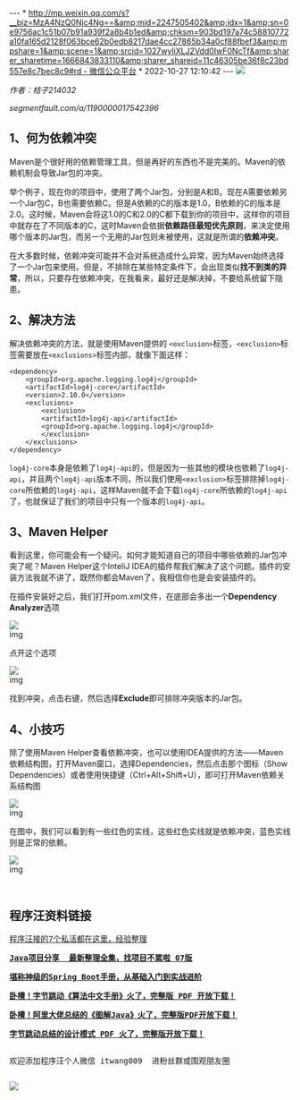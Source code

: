 ---  * [http://mp.weixin.qq.com/s?__biz=MzA4NzQ0Njc4Ng==&amp;mid=2247505402&amp;idx=1&amp;sn=0e9756ac1c51b07b91a939f2a8b4b1ed&amp;chksm=903bd197a74c58810772a10fa165d2128f063bce62b0edb8217dae4cc27865b34a0cf88fbef3&amp;mpshare=1&amp;scene=1&amp;srcid=1027wyliXLJ2Vdd0IwF0NcTf&amp;sharer_sharetime=1666843833110&amp;sharer_shareid=11c46305be36f8c23bd557e8c7bec8c9#rd - 微信公众平台](http://mp.weixin.qq.com/s?__biz=MzA4NzQ0Njc4Ng==&mid=2247505402&idx=1&sn=0e9756ac1c51b07b91a939f2a8b4b1ed&chksm=903bd197a74c58810772a10fa165d2128f063bce62b0edb8217dae4cc27865b34a0cf88fbef3&mpshare=1&scene=1&srcid=1027wyliXLJ2Vdd0IwF0NcTf&sharer_sharetime=1666843833110&sharer_shareid=11c46305be36f8c23bd557e8c7bec8c9#rd)  * 2022-10-27 12:10:42  ---  ![](https://mmbiz.qpic.cn/mmbiz_png/obDoO79MTFEkdft7gpXtPAdSJcnib4DwvctLKMplfcA7ezLGbrQMQRLL5P2BmVcoib7B0Iupp7SAC0S9IV3c9ibPw/640?wx_fmt=png)​

*作者：*桔子214032**

*segmentfault.com/a/1190000017542396*

## 1、何为依赖冲突

Maven是个很好用的依赖管理工具，但是再好的东西也不是完美的。Maven的依赖机制会导致Jar包的冲突。

举个例子，现在你的项目中，使用了两个Jar包，分别是A和B。现在A需要依赖另一个Jar包C，B也需要依赖C。但是A依赖的C的版本是1.0，B依赖的C的版本是2.0。这时候，Maven会将这1.0的C和2.0的C都下载到你的项目中，这样你的项目中就存在了不同版本的C，这时Maven会依据​**依赖路径最短优先原则**​，来决定使用哪个版本的Jar包，而另一个无用的Jar包则未被使用，这就是所谓的​**依赖冲突**​。

在大多数时候，依赖冲突可能并不会对系统造成什么异常，因为Maven始终选择了一个Jar包来使用。但是，不排除在某些特定条件下，会出现类似​**找不到类的异常**​，所以，只要存在依赖冲突，在我看来，最好还是解决掉，不要给系统留下隐患。

## 2、解决方法

解决依赖冲突的方法，就是使用Maven提供的 `<exclusion>`​标签，`<exclusion>`​标签需要放在`<exclusions>`​标签内部，就像下面这样：

```
<dependency>
    <groupId>org.apache.logging.log4j</groupId>
    <artifactId>log4j-core</artifactId>
    <version>2.10.0</version>
    <exclusions>
        <exclusion>
        <artifactId>log4j-api</artifactId>
        <groupId>org.apache.logging.log4j</groupId>
        </exclusion>
    </exclusions>
</dependency>
```

​`log4j-core`​本身是依赖了`log4j-api`​的，但是因为一些其他的模块也依赖了`log4j-api`​，并且两个`log4j-api`​版本不同，所以我们使用`<exclusion>`​标签排除掉`log4j-core`​所依赖的`log4j-api`​，这样Maven就不会下载`log4j-core`​所依赖的`log4j-api`​了，也就保证了我们的项目中只有一个版本的`log4j-api`​。

## 3、Maven Helper

看到这里，你可能会有一个疑问。如何才能知道自己的项目中哪些依赖的Jar包冲突了呢？Maven Helper这个InteliJ IDEA的插件帮我们解决了这个问题。插件的安装方法我就不讲了，既然你都会Maven了，我相信你也是会安装插件的。

在插件安装好之后，我们打开pom.xml文件，在底部会多出一个**Dependency Analyzer**选项

![](https://mmbiz.qpic.cn/mmbiz_png/eQPyBffYbueCdljhr057AiakWmMJaicdxUufiaOGnQpXtXRLEEO1rX9oJZNTSaoOlKvzC6ovTbfXEtkmQp5xwt4rw/640?wx_fmt=png)  
img

点开这个选项

![](https://mmbiz.qpic.cn/mmbiz_png/eQPyBffYbueCdljhr057AiakWmMJaicdxU1roYFz227lLS8qryL94zYPpmWtzRibw8TIWq4TM6vmxVkTDP8PdHribg/640?wx_fmt=png)  
img

找到冲突，点击右键，然后选择**Exclude**即可排除冲突版本的Jar包。

## 4、小技巧

除了使用Maven Helper查看依赖冲突，也可以使用IDEA提供的方法——Maven依赖结构图，打开Maven窗口，选择Dependencies，然后点击那个图标（Show Dependencies）或者使用快捷键（Ctrl+Alt+Shift+U），即可打开Maven依赖关系结构图

![](https://mmbiz.qpic.cn/mmbiz_png/eQPyBffYbueCdljhr057AiakWmMJaicdxUTzjCXELPiaa1iar5ib51iaTx6F8jvIFiaNQjXTmPicA0NicKliaNqLc1d2yqsQ/640?wx_fmt=png)  
img

在图中，我们可以看到有一些红色的实线，这些红色实线就是依赖冲突，蓝色实线则是正常的依赖。

![](https://mmbiz.qpic.cn/mmbiz_png/eQPyBffYbueCdljhr057AiakWmMJaicdxUsNvhibulHhlJUicOQibSJM5rDJqUaMUPtyb4xVoy0WW55vLZ8mjJn8gwg/640?wx_fmt=png)  
img

<pre><pre><section data-tool="mdnice编辑器" data-website="https://www.mdnice.com"><h2 data-tool="mdnice编辑器"><span>程序汪资料链接</span></h2></section><section data-recommend-title="t" data-recommend-content="t" data-mid=""><p><a target="_blank" href="http://mp.weixin.qq.com/s?__biz=MzA4NzQ0Njc4Ng==&mid=2247501524&idx=1&sn=2cb28e7b64ab77c55bcc1a172b82a2ad&chksm=903bc2b9a74c4baf5737cd430560ee3c5a357bb37864257a05a72e3cccf41db5bd221ccc63d8&scene=21#wechat_redirect" data-itemshowtype="0" tab="innerlink" data-linktype="2" hasload="1" wah-hotarea="click">程序汪接的7个私活都在这里，经验整理</a></p><p><a target="_blank" href="http://mp.weixin.qq.com/s?__biz=Mzg2ODU0NTA2Mw==&mid=2247488419&idx=2&sn=0b80c7f9f73fca89b91e257a269cfada&chksm=ceabf4ebf9dc7dfdaa605a9bb92d31c9fc0a10a7a94351234181a89ba5800672c6e7da2ebfbe&scene=21#wechat_redirect" textvalue="Java项目分享  最新整理全集，找项目不累啦 07版" linktype="text" imgurl="" imgdata="null" data-itemshowtype="0" tab="innerlink" data-linktype="2" wah-hotarea="click" hasload="1"><span><strong>Java项目分享  最新整理全集，找项目不累啦 07版</strong><strong></strong></span></a><br/></p><p><a target="_blank" href="http://mp.weixin.qq.com/s?__biz=MzA4NzQ0Njc4Ng==&mid=2247494170&idx=1&sn=5181a5277946be31478b1b9425c93f63&chksm=903bee77a74c67614b2772248e8b5e912d323bfe42a0e576dd157a4752f5fed88d6b439ec52f&scene=21#wechat_redirect" data-itemshowtype="0" tab="innerlink" data-linktype="2" hasload="1" wah-hotarea="click"><strong>堪称神级的Spring Boot手册，从基础入门到实战进阶</strong></a></p><p><a target="_blank" href="http://mp.weixin.qq.com/s?__biz=MzA4NzQ0Njc4Ng==&mid=2247492941&idx=1&sn=2ff31fec735d7c5d6f3483c346d5ca69&chksm=903be120a74c68361fd9afad178e7338315041a2cd4459f2165a8faa20e995a3477af3eda2bb&scene=21#wechat_redirect" data-itemshowtype="0" tab="innerlink" data-linktype="2" hasload="1" wah-hotarea="click"><strong>卧槽！字节跳动《算法中文手册》火了，完整版 PDF 开放下载！</strong></a></p><p><a target="_blank" href="http://mp.weixin.qq.com/s?__biz=MzA4NzQ0Njc4Ng==&mid=2247496297&idx=2&sn=d253dda2160821262d9f6fc1a9a637d0&chksm=903bf604a74c7f126ab936e374a1f22b9b7cb26a7964b6cc837c3f73af516139064e522a1294&scene=21#wechat_redirect" data-itemshowtype="0" tab="innerlink" data-linktype="2" hasload="1" wah-hotarea="click"><strong>卧槽！阿里大佬总结的《图解Java》火了，完整版PDF开放下载！</strong></a></p><p><a target="_blank" href="http://mp.weixin.qq.com/s?__biz=MzA4NzQ0Njc4Ng==&mid=2247490715&idx=2&sn=7f2c5de11bebaecfbaf1ce4b945a4d6f&chksm=903818f6a74f91e0fde557b75bd44adfd5d378612f682aa3eef6766927aebb9e5afc72c91a9e&scene=21#wechat_redirect" data-itemshowtype="0" tab="innerlink" data-linktype="2" hasload="1" wah-hotarea="click"><strong>字节跳动总结的设计模式 PDF 火了，完整版开放下载！</strong></a></p><section class=""><mp-common-profile class="js_uneditable js_wx_tap_highlight" data-pluginname="mpprofile" data-id="MzA4NzQ0Njc4Ng==" data-headimg="http://mmbiz.qpic.cn/mmbiz_png/obDoO79MTFFj7yxAU4nibk9t37xxUNx4PRy8QKpqibgry1mqiaYu5NLaoAibgHHkCtrKvgoEu6xz63UNQRAGBxF2Mg/0?wx_fmt=png" data-nickname="我是程序汪" data-alias="woshichengxuwang" data-signature="深耕IT咨询，10年开发老兵帮你少走弯路，分享我的工作和接私活经验，更关注底层码农 转行、培训、自学的小白程序员" data-from="2" data-is_biz_ban="0" has-insert-preloading="1" data-index="0" data-origin_num="202" data-isban="0"></mp-common-profile></section></section></pre><p data-tool="mdnice编辑器"><span>欢迎添加程序汪个人微信 itwang009  进粉丝群或围观朋友圈</span></p></pre>

![](https://mmbiz.qpic.cn/mmbiz_gif/CKvMdchsUwlkU1ysoMgG69dVYbCQcI6Byneb8ibzZWPfUCr3T8CuBicCSGyFE6SpAtxpxtDCp6VlZ4F1hEL1BNyg/640?wx_fmt=gif&wxfrom=5&wx_lazy=1)​
